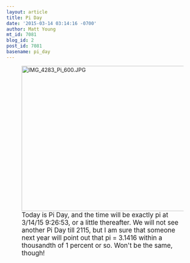 ```yaml
---
layout: article
title: Pi Day
date: '2015-03-14 03:14:16 -0700'
author: Matt Young
mt_id: 7081
blog_id: 2
post_id: 7081
basename: pi_day
---
```

<figure>
<img src="{{ site.baseurl }}/uploads/2015/IMG_4283_Pi_600.JPG" alt="IMG_4283_Pi_600.JPG" width="600" height="381" />
<figcaption markdown="span">
<big>Today is Pi Day, and the time will be exactly pi at 3/14/15 9:26:53, or a little thereafter. We will not see another Pi Day till 2115, but I am sure that someone next year will point out that pi = 3.1416 within a thousandth of 1 percent or so. Won't be the same, though!</big>

</figcaption>
</figure>
